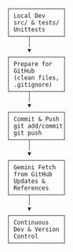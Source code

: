        ┌───────────────┐
        │ Local Dev     │
        │ src/ & tests/ │
        │ Unittests     │
        └─────┬─────────┘
              │
              ▼
        ┌───────────────┐
        │ Prepare for   │
        │ GitHub        │
        │ (clean files, │
        │ .gitignore)   │
        └─────┬─────────┘
              │
              ▼
        ┌───────────────┐
        │ Commit & Push │
        │ git add/commit│
        │ git push      │
        └─────┬─────────┘
              │
              ▼
        ┌───────────────┐
        │ Gemini Fetch  │
        │ from GitHub   │
        │ Updates &     │
        │ References    │
        └─────┬─────────┘
              │
              ▼
        ┌───────────────┐
        │ Continuous    │
        │ Dev & Version │
        │ Control       │
        └───────────────┘
